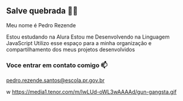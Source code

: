 ## Salve quebrada 🥷🏿

Meu nome é Pedro Rezende

Estou estudando na Alura
Estou me Desenvolvendo na Linguagem JavaScript
Utilizo esse espaço para a minha organização e compartilhamento dos meus projetos desenvolvidos

###  Voce entrar em contato comigo 📫

pedro.rezende.santos@escola.pr.gov.br



w
https://media1.tenor.com/m/IwLUd-oWL3wAAAAd/gun-gangsta.gif

